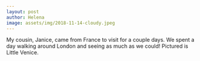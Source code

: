 ```yaml
---
layout: post
author: Helena 
image: assets/img/2018-11-14-cloudy.jpeg
---
```


My cousin, Janice, came from France to visit for a couple days. We spent a day walking around London and seeing as much as we could! 
Pictured is Little Venice.
